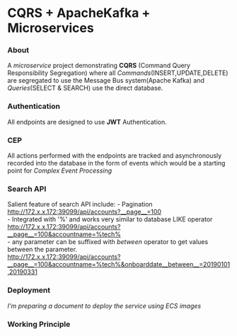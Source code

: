 # CQRS + ApacheKafka + Microservices<br>

### About
A _microservice_ project demonstrating **CQRS** (Command Query Responsibility Segregation) where all _Commands_(INSERT,UPDATE,DELETE) are segregated to use the Message Bus system(Apache Kafka) and _Queries_(SELECT & SEARCH) use the direct database.

### Authentication
All endpoints are designed to use **JWT** Authentication.

### CEP
All actions performed with the endpoints are tracked and asynchronously recorded into the database in the form of events which would be a starting point for _Complex Event Processing_

### Search API
Salient feature of search API include:
    - Pagination <br>
    http://172.x.x.172:39099/api/accounts?__page__=100 <br>
    - Integrated with '%' and works very similar to database LIKE operator <br>
    http://172.x.x.172:39099/api/accounts?__page__=100&accountname=%tech% <br>
    - any parameter can be suffixed with _between_ operator to get values between the parameter. <br>
    http://172.x.x.172:39099/api/accounts?__page__=100&accountname=%tech%&onboarddate__between__=20190101,20190331 <br>


### Deployment
_I'm preparing a document to deploy the service using ECS images_

### Working Principle
